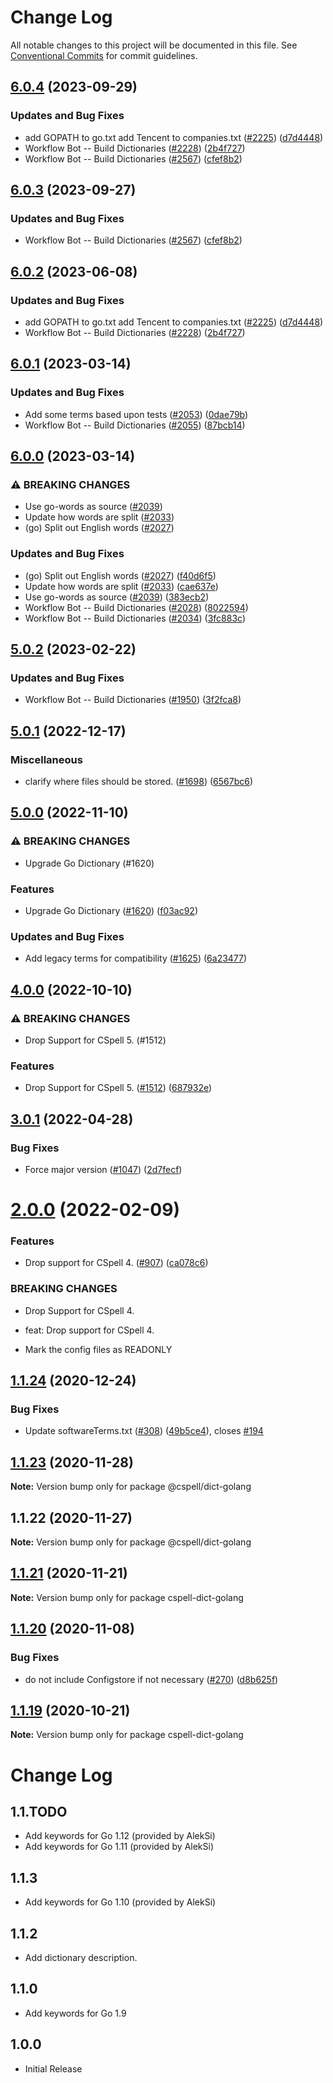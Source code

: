 # Change Log

All notable changes to this project will be documented in this file.
See [Conventional Commits](https://conventionalcommits.org) for commit guidelines.

## [6.0.4](https://github.com/kevintraver/cspell-dicts/compare/@cspell/dict-golang-v6.0.3...@cspell/dict-golang@6.0.4) (2023-09-29)


### Updates and Bug Fixes

* add GOPATH to go.txt add Tencent to companies.txt ([#2225](https://github.com/kevintraver/cspell-dicts/issues/2225)) ([d7d4448](https://github.com/kevintraver/cspell-dicts/commit/d7d4448b165a9984657bc4a5108df23214989581))
* Workflow Bot -- Build Dictionaries ([#2228](https://github.com/kevintraver/cspell-dicts/issues/2228)) ([2b4f727](https://github.com/kevintraver/cspell-dicts/commit/2b4f7276aac738eac0d74123b2e9222dc66f565b))
* Workflow Bot -- Build Dictionaries ([#2567](https://github.com/kevintraver/cspell-dicts/issues/2567)) ([cfef8b2](https://github.com/kevintraver/cspell-dicts/commit/cfef8b2ef34a301e33d725ba91ec9555b53d5927))

## [6.0.3](https://github.com/streetsidesoftware/cspell-dicts/compare/@cspell/dict-golang@6.0.2...@cspell/dict-golang@6.0.3) (2023-09-27)


### Updates and Bug Fixes

* Workflow Bot -- Build Dictionaries ([#2567](https://github.com/streetsidesoftware/cspell-dicts/issues/2567)) ([cfef8b2](https://github.com/streetsidesoftware/cspell-dicts/commit/cfef8b2ef34a301e33d725ba91ec9555b53d5927))

## [6.0.2](https://github.com/streetsidesoftware/cspell-dicts/compare/@cspell/dict-golang@6.0.1...@cspell/dict-golang@6.0.2) (2023-06-08)


### Updates and Bug Fixes

* add GOPATH to go.txt add Tencent to companies.txt ([#2225](https://github.com/streetsidesoftware/cspell-dicts/issues/2225)) ([d7d4448](https://github.com/streetsidesoftware/cspell-dicts/commit/d7d4448b165a9984657bc4a5108df23214989581))
* Workflow Bot -- Build Dictionaries ([#2228](https://github.com/streetsidesoftware/cspell-dicts/issues/2228)) ([2b4f727](https://github.com/streetsidesoftware/cspell-dicts/commit/2b4f7276aac738eac0d74123b2e9222dc66f565b))

## [6.0.1](https://github.com/streetsidesoftware/cspell-dicts/compare/@cspell/dict-golang@6.0.0...@cspell/dict-golang@6.0.1) (2023-03-14)


### Updates and Bug Fixes

* Add some terms based upon tests ([#2053](https://github.com/streetsidesoftware/cspell-dicts/issues/2053)) ([0dae79b](https://github.com/streetsidesoftware/cspell-dicts/commit/0dae79b6f99a2521ba9fee575559e47e9ac9ec2d))
* Workflow Bot -- Build Dictionaries ([#2055](https://github.com/streetsidesoftware/cspell-dicts/issues/2055)) ([87bcb14](https://github.com/streetsidesoftware/cspell-dicts/commit/87bcb14c4e50b1005897331a6435c6dd83fbe0bc))

## [6.0.0](https://github.com/streetsidesoftware/cspell-dicts/compare/@cspell/dict-golang@5.0.2...@cspell/dict-golang@6.0.0) (2023-03-14)


### ⚠ BREAKING CHANGES

* Use go-words as source ([#2039](https://github.com/streetsidesoftware/cspell-dicts/issues/2039))
* Update how words are split ([#2033](https://github.com/streetsidesoftware/cspell-dicts/issues/2033))
* (go) Split out English words ([#2027](https://github.com/streetsidesoftware/cspell-dicts/issues/2027))

### Updates and Bug Fixes

* (go) Split out English words ([#2027](https://github.com/streetsidesoftware/cspell-dicts/issues/2027)) ([f40d6f5](https://github.com/streetsidesoftware/cspell-dicts/commit/f40d6f51d333718026ddcaf6068fe09758703f7c))
* Update how words are split ([#2033](https://github.com/streetsidesoftware/cspell-dicts/issues/2033)) ([cae637e](https://github.com/streetsidesoftware/cspell-dicts/commit/cae637e413c3a789bb4169867af321db68768891))
* Use go-words as source ([#2039](https://github.com/streetsidesoftware/cspell-dicts/issues/2039)) ([383ecb2](https://github.com/streetsidesoftware/cspell-dicts/commit/383ecb2ae4ef201856c8ffe47574bdcbf78f3fea))
* Workflow Bot -- Build Dictionaries ([#2028](https://github.com/streetsidesoftware/cspell-dicts/issues/2028)) ([8022594](https://github.com/streetsidesoftware/cspell-dicts/commit/802259491c114d3bc075f4f1cef47de2aca4d787))
* Workflow Bot -- Build Dictionaries ([#2034](https://github.com/streetsidesoftware/cspell-dicts/issues/2034)) ([3fc883c](https://github.com/streetsidesoftware/cspell-dicts/commit/3fc883c51f748eda2cf98b995f9c0f089915f079))

## [5.0.2](https://github.com/streetsidesoftware/cspell-dicts/compare/@cspell/dict-golang@5.0.1...@cspell/dict-golang@5.0.2) (2023-02-22)


### Updates and Bug Fixes

* Workflow Bot -- Build Dictionaries ([#1950](https://github.com/streetsidesoftware/cspell-dicts/issues/1950)) ([3f2fca8](https://github.com/streetsidesoftware/cspell-dicts/commit/3f2fca8b64c800723cc572f5ef83e92d5ec64673))

## [5.0.1](https://github.com/streetsidesoftware/cspell-dicts/compare/@cspell/dict-golang@5.0.0...@cspell/dict-golang@5.0.1) (2022-12-17)


### Miscellaneous

* clarify where files should be stored. ([#1698](https://github.com/streetsidesoftware/cspell-dicts/issues/1698)) ([6567bc6](https://github.com/streetsidesoftware/cspell-dicts/commit/6567bc62130404cb32945bdcc3bf07316c839396))

## [5.0.0](https://github.com/streetsidesoftware/cspell-dicts/compare/@cspell/dict-golang@4.0.0...@cspell/dict-golang@5.0.0) (2022-11-10)


### ⚠ BREAKING CHANGES

* Upgrade Go Dictionary (#1620)

### Features

* Upgrade Go Dictionary ([#1620](https://github.com/streetsidesoftware/cspell-dicts/issues/1620)) ([f03ac92](https://github.com/streetsidesoftware/cspell-dicts/commit/f03ac92f91d5db615a593ddbd9f2126e58997e09))


### Updates and Bug Fixes

* Add legacy terms for compatibility ([#1625](https://github.com/streetsidesoftware/cspell-dicts/issues/1625)) ([6a23477](https://github.com/streetsidesoftware/cspell-dicts/commit/6a234778f6bbe3e13fb9e059c3a85b1f89cd43b0))

## [4.0.0](https://github.com/streetsidesoftware/cspell-dicts/compare/@cspell/dict-golang@3.0.1...@cspell/dict-golang@4.0.0) (2022-10-10)


### ⚠ BREAKING CHANGES

* Drop Support for CSpell 5. (#1512)

### Features

* Drop Support for CSpell 5. ([#1512](https://github.com/streetsidesoftware/cspell-dicts/issues/1512)) ([687932e](https://github.com/streetsidesoftware/cspell-dicts/commit/687932e187e4bce87d7904e3a2e53dd6de6ac372))

## [3.0.1](https://github.com/streetsidesoftware/cspell-dicts/compare/@cspell/dict-golang@2.0.0...@cspell/dict-golang@3.0.1) (2022-04-28)


### Bug Fixes

* Force major version ([#1047](https://github.com/streetsidesoftware/cspell-dicts/issues/1047)) ([2d7fecf](https://github.com/streetsidesoftware/cspell-dicts/commit/2d7fecf79ceecd352ef102a254a1cdd0626a910a))





# [2.0.0](https://github.com/streetsidesoftware/cspell-dicts/compare/@cspell/dict-golang@1.1.24...@cspell/dict-golang@2.0.0) (2022-02-09)


### Features

* Drop support for CSpell 4. ([#907](https://github.com/streetsidesoftware/cspell-dicts/issues/907)) ([ca078c6](https://github.com/streetsidesoftware/cspell-dicts/commit/ca078c6a2e188cc3cf6276db1ba7e007f0f06f27))


### BREAKING CHANGES

* Drop Support for CSpell 4.

* feat: Drop support for CSpell 4.
* Mark the config files as READONLY





## [1.1.24](https://github.com/streetsidesoftware/cspell-dicts/compare/@cspell/dict-golang@1.1.23...@cspell/dict-golang@1.1.24) (2020-12-24)


### Bug Fixes

* Update softwareTerms.txt ([#308](https://github.com/streetsidesoftware/cspell-dicts/issues/308)) ([49b5ce4](https://github.com/streetsidesoftware/cspell-dicts/commit/49b5ce4a2436f3c99969d6425128d55f84c8a7fc)), closes [#194](https://github.com/streetsidesoftware/cspell-dicts/issues/194)





## [1.1.23](https://github.com/streetsidesoftware/cspell-dicts/compare/@cspell/dict-golang@1.1.22...@cspell/dict-golang@1.1.23) (2020-11-28)

**Note:** Version bump only for package @cspell/dict-golang





## 1.1.22 (2020-11-27)

**Note:** Version bump only for package @cspell/dict-golang





## [1.1.21](https://github.com/streetsidesoftware/cspell-dicts/compare/cspell-dict-golang@1.1.20...cspell-dict-golang@1.1.21) (2020-11-21)

**Note:** Version bump only for package cspell-dict-golang

## [1.1.20](https://github.com/streetsidesoftware/cspell-dicts/compare/cspell-dict-golang@1.1.19...cspell-dict-golang@1.1.20) (2020-11-08)

### Bug Fixes

- do not include Configstore if not necessary ([#270](https://github.com/streetsidesoftware/cspell-dicts/issues/270)) ([d8b625f](https://github.com/streetsidesoftware/cspell-dicts/commit/d8b625f2f42d5cc6c4a9390216ac1e5037886e44))

## [1.1.19](https://github.com/streetsidesoftware/cspell-dicts/compare/cspell-dict-golang@1.1.18...cspell-dict-golang@1.1.19) (2020-10-21)

**Note:** Version bump only for package cspell-dict-golang

# Change Log

## 1.1.TODO

- Add keywords for Go 1.12 (provided by AlekSi)
- Add keywords for Go 1.11 (provided by AlekSi)

## 1.1.3

- Add keywords for Go 1.10 (provided by AlekSi)

## 1.1.2

- Add dictionary description.

## 1.1.0

- Add keywords for Go 1.9

## 1.0.0

- Initial Release
